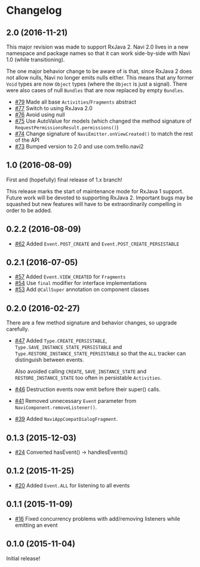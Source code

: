 # Changelog

## 2.0 (2016-11-21)

This major revision was made to support RxJava 2. Navi 2.0 lives in a new namespace and package
names so that it can work side-by-side with Navi 1.0 (while transitioning).

The one major behavior change to be aware of is that, since RxJava 2 does not allow nulls, Navi
no longer emits nulls either. This means that any former `Void` types are now `Object` types
(where the `Object` is just a signal). There were also cases of null `Bundles` that are now replaced
by empty `Bundles`.

* [#79](https://github.com/trello/navi/pull/79) Made all base `Activities`/`Fragments` abstract
* [#77](https://github.com/trello/navi/pull/77) Switch to using RxJava 2.0
* [#76](https://github.com/trello/navi/pull/76) Avoid using null
* [#75](https://github.com/trello/navi/pull/75) Use AutoValue for models (which changed the method signature of `RequestPermissionsResult.permissions()`)
* [#74](https://github.com/trello/navi/pull/74) Change signature of `NaviEmitter.onViewCreated()` to match the rest of the API
* [#73](https://github.com/trello/navi/pull/73) Bumped version to 2.0 and use com.trello.navi2

## 1.0 (2016-08-09)

First and (hopefully) final release of 1.x branch!

This release marks the start of maintenance mode for RxJava 1 support. Future work will be devoted
to supporting RxJava 2. Important bugs may be squashed but new features will have to be
extraordinarily compelling in order to be added.

## 0.2.2 (2016-08-09)

* [#62](https://github.com/trello/navi/pull/62) Added `Event.POST_CREATE` and `Event.POST_CREATE_PERSISTABLE`

## 0.2.1 (2016-07-05)

* [#57](https://github.com/trello/navi/pull/57) Added `Event.VIEW_CREATED` for `Fragments`
* [#54](https://github.com/trello/navi/pull/54) Use `final` modifier for interface implementations
* [#53](https://github.com/trello/navi/pull/53) Add `@CallSuper` annotation on component classes

## 0.2.0 (2016-02-27)

There are a few method signature and behavior changes, so upgrade carefully.

* [#47](https://github.com/trello/navi/pull/47) Added `Type.CREATE_PERSISTABLE`, `Type.SAVE_INSTANCE_STATE_PERSISTABLE` and `Type.RESTORE_INSTANCE_STATE_PERSISTABLE` so that the `ALL` tracker can distinguish between events.

    Also avoided calling `CREATE`, `SAVE_INSTANCE_STATE` and `RESTORE_INSTANCE_STATE` too often in persistable `Activities`.

* [#46](https://github.com/trello/navi/pull/46) Destruction events now emit before their super() calls.
* [#41](https://github.com/trello/navi/pull/41) Removed unnecessary `Event` parameter from `NaviComponent.removeListener()`.
* [#39](https://github.com/trello/navi/pull/39) Added `NaviAppCompatDialogFragment`.

## 0.1.3 (2015-12-03)

* [#24](https://github.com/trello/navi/pull/24) Converted hasEvent() -> handlesEvents()

## 0.1.2 (2015-11-25)

* [#20](https://github.com/trello/navi/pull/20) Added `Event.ALL` for listening to all events

## 0.1.1 (2015-11-09)

* [#16](https://github.com/trello/navi/pull/16) Fixed concurrency problems with add/removing listeners while emitting an event

## 0.1.0 (2015-11-04)

Initial release!